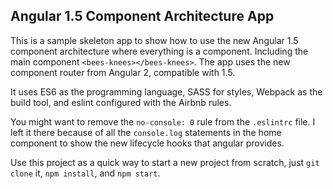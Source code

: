 ## Angular 1.5 Component Architecture App

This is a sample skeleton app to show how to use the new Angular 1.5 component architecture where everything is a component. Including
the main component ```<bees-knees></bees-knees>```. The app uses the new component router from Angular 2, compatible with 1.5.

It uses ES6 as the programming language, SASS for styles, Webpack as the build tool, and eslint configured with the Airbnb rules.

You might want to remove the ```no-console: 0``` rule from the ```.eslintrc``` file. I left it there because of all the ```console.log```
statements in the home component to show the new lifecycle hooks that angular provides.

Use this project as a quick way to start a new project from scratch, just ```git clone``` it, ```npm install```, and ```npm start```.

